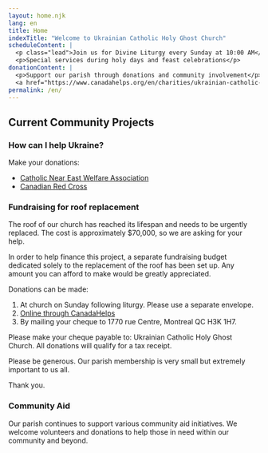 ```yaml
---
layout: home.njk
lang: en
title: Home
indexTitle: "Welcome to Ukrainian Catholic Holy Ghost Church"
scheduleContent: |
  <p class="lead">Join us for Divine Liturgy every Sunday at 10:00 AM</p>
  <p>Special services during holy days and feast celebrations</p>
donationContent: |
  <p>Support our parish through donations and community involvement</p>
  <a href="https://www.canadahelps.org/en/charities/ukrainian-catholic-holy-ghost-church/" class="btn btn-warning">Donate Online</a>
permalink: /en/
---
```


## Current Community Projects

### How can I help Ukraine?

Make your donations:
- [Catholic Near East Welfare Association](https://cnewa.org/ca/campaings/ukraine/)
- [Canadian Red Cross](https://donate.redcross.ca/page/100227/donate/1)

### Fundraising for roof replacement

The roof of our church has reached its lifespan and needs to be urgently replaced. The cost is approximately $70,000, so we are asking for your help.

In order to help finance this project, a separate fundraising budget dedicated solely to the replacement of the roof has been set up. Any amount you can afford to make would be greatly appreciated.

Donations can be made:
1. At church on Sunday following liturgy. Please use a separate envelope.
2. [Online through CanadaHelps](https://www.canadahelps.org/en/charities/ukrainian-catholic-holy-ghost-church/campaign/roof-replacement-and-other-repairs/)
3. By mailing your cheque to 1770 rue Centre, Montreal QC H3K 1H7.

Please make your cheque payable to: Ukrainian Catholic Holy Ghost Church. All donations will qualify for a tax receipt.

Please be generous. Our parish membership is very small but extremely important to us all.

Thank you.

### Community Aid

Our parish continues to support various community aid initiatives. We welcome volunteers and donations to help those in need within our community and beyond. 